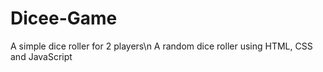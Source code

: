 # Dicee-Game
A simple dice roller for 2 players\n
A random dice roller using HTML, CSS and JavaScript
